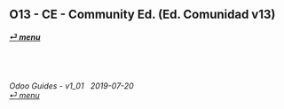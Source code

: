## O13 - CE - Community Ed. (Ed. Comunidad v13)
#### [_&#x23CE; menu_](/README.md)<br><br>

	
###### <br><br>Odoo Guides - v1_01 &nbsp; 2019-07-20<br>[_&#x23CE; menu_](/README.md)<br><br>
